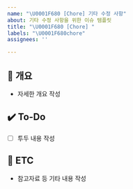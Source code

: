 ```yaml
---
name: "\U0001F680 [Chore] 기타 수정 사항"
about: 기타 수정 사항을 위한 이슈 템플릿
title: "\U0001F680 [Chore] "
labels: "\U0001F680chore"
assignees: ''

---
```


## 📝 개요
- 자세한 개요 작성

## ✔️ To-Do
- [ ] 투두 내용 작성

## 👀 ETC
- 참고자료 등 기타 내용 작성
